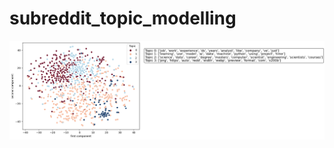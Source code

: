 # subreddit_topic_modelling

![Topic cluster Visualization](https://github.com/calony/subreddit_topic_modelling/blob/main/topic_clusters.png)
